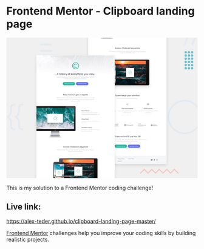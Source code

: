 # Frontend Mentor - Clipboard landing page

![Design preview for the Clipboard landing page coding challenge](./design/desktop-preview.jpg)

This is my solution to a Frontend Mentor coding challenge!

## Live link:
https://alex-teder.github.io/clipboard-landing-page-master/

[Frontend Mentor](https://www.frontendmentor.io) challenges help you improve your coding skills by building realistic projects.
